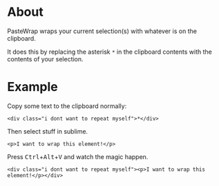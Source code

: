 About
=====

PasteWrap wraps your current selection(s) with whatever is on the clipboard.

It does this by replacing the asterisk `*` in the clipboard contents with the contents of your selection.

Example
=======

Copy some text to the clipboard normally:

    <div class="i dont want to repeat myself">*</div>

Then select stuff in sublime.

    <p>I want to wrap this element!</p>

Press <kbd>Ctrl</kbd>+<kbd>Alt</kbd>+<kbd>V</kbd> and watch the magic happen.

    <div class="i dont want to repeat myself"><p>I want to wrap this element!</p></div>